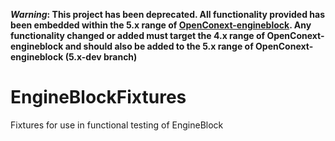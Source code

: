 **_Warning_: This project has been deprecated. All functionality provided has been embedded within the 5.x range of [OpenConext-engineblock](https://github.com/OpenConext/OpenConext-engineblock). Any functionality changed or added must target the 4.x range of OpenConext-engineblock and should also be added to the 5.x range of OpenConext-engineblock (5.x-dev branch)**

EngineBlockFixtures
===================

Fixtures for use in functional testing of EngineBlock
